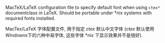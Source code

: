 MacTeX/LaTeX configuration file to specify default font when using
`ctex*` documentclass in LaTeX. Should be portable under *nix systems
with required fonts installed.

MacTex/LaTeX 字体配置文件, 用于指定 *ctex* 默认中文字体 (*ctex* 默认使用
*Windowns*下的六种中易字体, 这些字体 *nix 下显示效果并不是很好).
